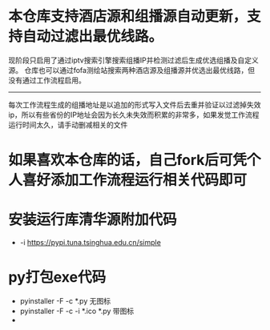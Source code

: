 # 本仓库支持酒店源和组播源自动更新，支持自动过滤出最优线路。
现阶段只启用了通过iptv搜索引擎搜索组播IP并检测过滤后生成优选组播及自定义源。
仓库也可以通过fofa测绘站搜索两种酒店源及组播源并优选出最优线路，但没有通过工作流程启用。
*************************
每次工作流程生成的组播地址是以追加的形式写入文件后去重并验证以过滤掉失效ip，所以有些省份的IP地址会因为长久未失效而积累的非常多，如果发觉工作流程运行时间太久，请手动删减相关的文件
# 如果喜欢本仓库的话，自己fork后可凭个人喜好添加工作流程运行相关代码即可
# 安装运行库清华源附加代码
 *  -i https://pypi.tuna.tsinghua.edu.cn/simple
 # py打包exe代码
* pyinstaller -F -c *.py   无图标
* pyinstaller -F -c -i *.ico *.py   带图标
* 

